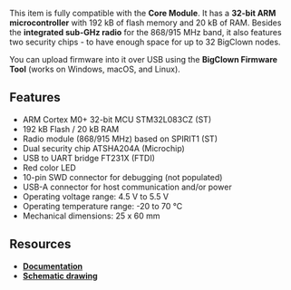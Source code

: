 This item is fully compatible with the **Core Module**. It has a **32-bit ARM microcontroller** with 192 kB of flash memory and 20 kB of RAM. Besides the **integrated sub-GHz radio** for the 868/915 MHz band, it also features two security chips - to have enough space for up to 32 BigClown nodes.

You can upload firmware into it over USB using the **BigClown Firmware Tool** (works on Windows, macOS, and Linux).

## Features

* ARM Cortex M0+ 32-bit MCU STM32L083CZ (ST)
* 192 kB Flash / 20 kB RAM
* Radio module (868/915 MHz) based on SPIRIT1 (ST)
* Dual security chip ATSHA204A (Microchip)
* USB to UART bridge FT231X (FTDI)
* Red color LED
* 10-pin SWD connector for debugging (not populated)
* USB-A connector for host communication and/or power
* Operating voltage range: 4.5 V to 5.5 V
* Operating temperature range: -20 to 70 °C
* Mechanical dimensions: 25 x 60 mm

## Resources

* [**Documentation**](https://www.bigclown.com/doc/hardware/about-usb-dongle/)
* [**Schematic drawing**](https://github.com/bigclownlabs/bc-hardware/tree/master/out/bc-usb-dongle)
